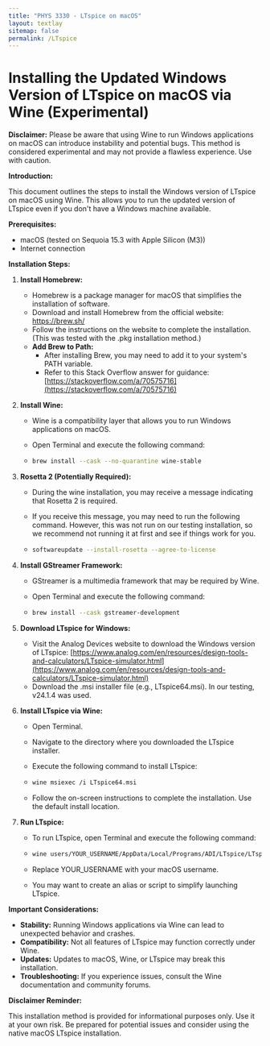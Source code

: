```yaml
---
title: "PHYS 3330 - LTspice on macOS"
layout: textlay
sitemap: false
permalink: /LTspice
---
```



# Installing the Updated Windows Version of LTspice on macOS via Wine (Experimental)

**Disclaimer:** Please be aware that using Wine to run Windows applications on macOS can introduce instability and potential bugs. This method is considered experimental and may not provide a flawless experience. Use with caution.

**Introduction:**

This document outlines the steps to install the Windows version of LTspice on macOS using Wine. This allows you to run the updated version of LTspice even if you don't have a Windows machine available.

**Prerequisites:**

- macOS (tested on Sequoia 15.3 with Apple Silicon (M3))
- Internet connection

**Installation Steps:**

1. **Install Homebrew:**
   - Homebrew is a package manager for macOS that simplifies the installation of software.
   - Download and install Homebrew from the official website: [https://brew.sh/ ](https://brew.sh/)
   - Follow the instructions on the website to complete the installation. (This was tested with the .pkg installation method.)
   - **Add Brew to Path:**
     - After installing Brew, you may need to add it to your system's PATH variable.
     - Refer to this Stack Overflow answer for guidance: [https://stackoverflow.com/a/70575716](https://stackoverflow.com/a/70575716)

2. **Install Wine:**

   - Wine is a compatibility layer that allows you to run Windows applications on macOS.

   - Open Terminal and execute the following command:

   - ```Bash
     brew install --cask --no-quarantine wine-stable
     ```

3. **Rosetta 2 (Potentially Required):**

   - During the wine installation, you may receive a message indicating that Rosetta 2 is required.

   - If you receive this message, you may need to run the following command. However, this was not run on our testing installation, so we recommend not running it at first and see if things work for you.

   - ```Bash
     softwareupdate --install-rosetta --agree-to-license
     ```

4. **Install GStreamer Framework:**

   - GStreamer is a multimedia framework that may be required by Wine.

   - Open Terminal and execute the following command:

   - ```Bash
     brew install --cask gstreamer-development
     ```

5. **Download LTspice for Windows:**
   - Visit the Analog Devices website to download the Windows version of LTspice: [https://www.analog.com/en/resources/design-tools-and-calculators/LTspice-simulator.html](https://www.analog.com/en/resources/design-tools-and-calculators/LTspice-simulator.html)
   - Download the .msi installer file (e.g., LTspice64.msi). In our testing, v24.1.4 was used.

6. **Install LTspice via Wine:**

   - Open Terminal.

   - Navigate to the directory where you downloaded the LTspice installer.

   - Execute the following command to install LTspice:

   - ```Bash 
     wine msiexec /i LTspice64.msi
     ```

   - Follow the on-screen instructions to complete the installation. Use the default install location.

7. **Run LTspice:**

   - To run LTspice, open Terminal and execute the following command:

   - ```Bash
     wine users/YOUR_USERNAME/AppData/Local/Programs/ADI/LTspice/LTspice.exe
     ```

   - Replace YOUR_USERNAME with your macOS username.
   - You may want to create an alias or script to simplify launching LTspice.

**Important Considerations:**

- **Stability:** Running Windows applications via Wine can lead to unexpected behavior and crashes.
- **Compatibility:** Not all features of LTspice may function correctly under Wine.
- **Updates:** Updates to macOS, Wine, or LTspice may break this installation.
- **Troubleshooting:** If you experience issues, consult the Wine documentation and community forums.

**Disclaimer Reminder:**

This installation method is provided for informational purposes only. Use it at your own risk. Be prepared for potential issues and consider using the native macOS LTspice installation.